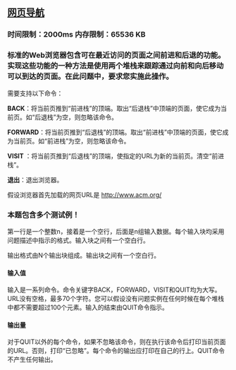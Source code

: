 ## [网页导航](https://zoj.pintia.cn/problem-sets/91827364500/problems/91827364560)

### 时间限制：2000ms 内存限制：65536 KB

### 标准的Web浏览器包含可在最近访问的页面之间前进和后退的功能。实现这些功能的一种方法是使用两个堆栈来跟踪通过向前和向后移动可以到达的页面。在此问题中，要求您实施此操作。
需要支持以下命令：

**BACK**：将当前页推到“前进栈”的顶端。取出“后退栈”中顶端的页面，使它成为当前页。如“后退栈”为空，则忽略该命令。

**FORWARD**：将当前页推到“后退栈”的顶端。取出“前进栈”中顶端的页面，使它成为当前页。如“前进栈”为空，则忽略该命令。

**VISIT <url>**：将当前页推到“后退栈”的顶端，使指定的URL为新的当前页。清空“前进栈”。

**退出**：退出浏览器。

假设浏览器首先加载的网页URL是 http://www.acm.org/  



### **本题包含多个测试例！**

第一行是一个整数n，接着是一个空行，后面是n组输入数据。每个输入块均采用问题描述中指示的格式。输入块之间有一个空白行。

输出格式由N个输出块组成。输出块之间有一个空白行。



#### **输入值**

输入是一系列命令。命令关键字BACK，FORWARD，VISIT和QUIT均为大写。URL没有空格，最多70个字符。您可以假设没有问题实例在任何时候在每个堆栈中都不需要超过100个元素。输入的结束由QUIT命令指示。  



#### **输出量**

对于QUIT以外的每个命令，如果不忽略该命令，则在执行该命令后打印当前页面的URL。否则，打印“已忽略”。每个命令的输出应打印在自己的行上。QUIT命令不产生任何输出。  

